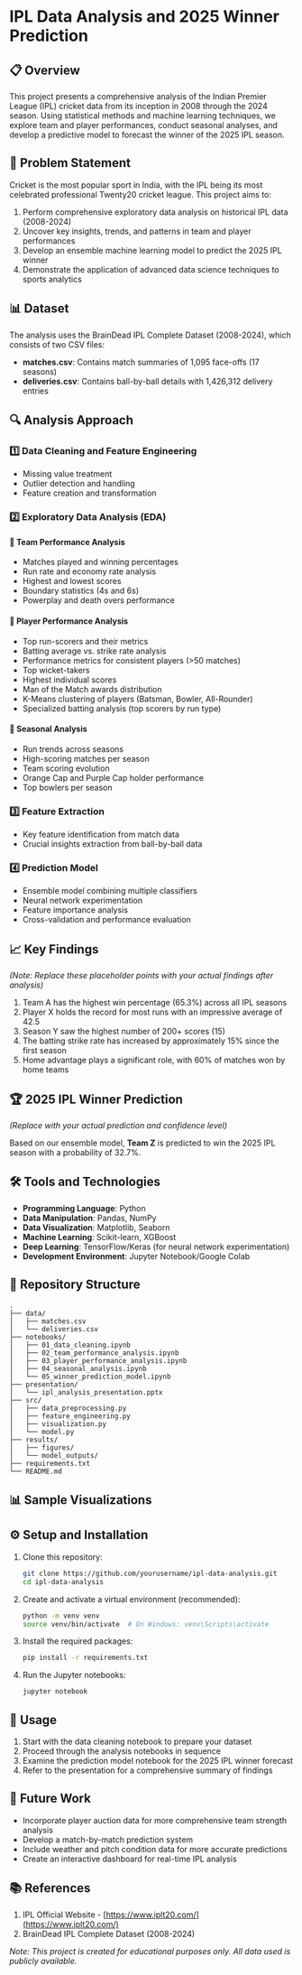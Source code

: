# IPL Data Analysis and 2025 Winner Prediction

## 📋 Overview

This project presents a comprehensive analysis of the Indian Premier League (IPL) cricket data from its inception in 2008 through the 2024 season. Using statistical methods and machine learning techniques, we explore team and player performances, conduct seasonal analyses, and develop a predictive model to forecast the winner of the 2025 IPL season.

## 🎯 Problem Statement

Cricket is the most popular sport in India, with the IPL being its most celebrated professional Twenty20 cricket league. This project aims to:

1. Perform comprehensive exploratory data analysis on historical IPL data (2008-2024)
2. Uncover key insights, trends, and patterns in team and player performances
3. Develop an ensemble machine learning model to predict the 2025 IPL winner
4. Demonstrate the application of advanced data science techniques to sports analytics

## 📊 Dataset

The analysis uses the BrainDead IPL Complete Dataset (2008-2024), which consists of two CSV files:

- **matches.csv**: Contains match summaries of 1,095 face-offs (17 seasons)
- **deliveries.csv**: Contains ball-by-ball details with 1,426,312 delivery entries

## 🔍 Analysis Approach

### 1️⃣ Data Cleaning and Feature Engineering
- Missing value treatment
- Outlier detection and handling
- Feature creation and transformation

### 2️⃣ Exploratory Data Analysis (EDA)

#### 🏏 Team Performance Analysis
- Matches played and winning percentages
- Run rate and economy rate analysis
- Highest and lowest scores
- Boundary statistics (4s and 6s)
- Powerplay and death overs performance

#### 👤 Player Performance Analysis
- Top run-scorers and their metrics
- Batting average vs. strike rate analysis
- Performance metrics for consistent players (>50 matches)
- Top wicket-takers
- Highest individual scores
- Man of the Match awards distribution
- K-Means clustering of players (Batsman, Bowler, All-Rounder)
- Specialized batting analysis (top scorers by run type)

#### 📅 Seasonal Analysis
- Run trends across seasons
- High-scoring matches per season
- Team scoring evolution
- Orange Cap and Purple Cap holder performance
- Top bowlers per season

### 3️⃣ Feature Extraction
- Key feature identification from match data
- Crucial insights extraction from ball-by-ball data

### 4️⃣ Prediction Model
- Ensemble model combining multiple classifiers
- Neural network experimentation
- Feature importance analysis
- Cross-validation and performance evaluation

## 📈 Key Findings

*(Note: Replace these placeholder points with your actual findings after analysis)*

1. Team A has the highest win percentage (65.3%) across all IPL seasons
2. Player X holds the record for most runs with an impressive average of 42.5
3. Season Y saw the highest number of 200+ scores (15)
4. The batting strike rate has increased by approximately 15% since the first season
5. Home advantage plays a significant role, with 60% of matches won by home teams

## 🏆 2025 IPL Winner Prediction

*(Replace with your actual prediction and confidence level)*

Based on our ensemble model, **Team Z** is predicted to win the 2025 IPL season with a probability of 32.7%.

## 🛠️ Tools and Technologies

- **Programming Language**: Python
- **Data Manipulation**: Pandas, NumPy
- **Data Visualization**: Matplotlib, Seaborn
- **Machine Learning**: Scikit-learn, XGBoost
- **Deep Learning**: TensorFlow/Keras (for neural network experimentation)
- **Development Environment**: Jupyter Notebook/Google Colab

## 📁 Repository Structure

```
.
├── data/
│   ├── matches.csv
│   └── deliveries.csv
├── notebooks/
│   ├── 01_data_cleaning.ipynb
│   ├── 02_team_performance_analysis.ipynb
│   ├── 03_player_performance_analysis.ipynb
│   ├── 04_seasonal_analysis.ipynb
│   └── 05_winner_prediction_model.ipynb
├── presentation/
│   └── ipl_analysis_presentation.pptx
├── src/
│   ├── data_preprocessing.py
│   ├── feature_engineering.py
│   ├── visualization.py
│   └── model.py
├── results/
│   ├── figures/
│   └── model_outputs/
├── requirements.txt
└── README.md
```

## 📊 Sample Visualizations

## ⚙️ Setup and Installation

1. Clone this repository:
   ```bash
   git clone https://github.com/yourusername/ipl-data-analysis.git
   cd ipl-data-analysis
   ```

2. Create and activate a virtual environment (recommended):
   ```bash
   python -m venv venv
   source venv/bin/activate  # On Windows: venv\Scripts\activate
   ```

3. Install the required packages:
   ```bash
   pip install -r requirements.txt
   ```

4. Run the Jupyter notebooks:
   ```bash
   jupyter notebook
   ```

## 📝 Usage

1. Start with the data cleaning notebook to prepare your dataset
2. Proceed through the analysis notebooks in sequence
3. Examine the prediction model notebook for the 2025 IPL winner forecast
4. Refer to the presentation for a comprehensive summary of findings

## 🔮 Future Work

- Incorporate player auction data for more comprehensive team strength analysis
- Develop a match-by-match prediction system
- Include weather and pitch condition data for more accurate predictions
- Create an interactive dashboard for real-time IPL analysis

## 📚 References

1. IPL Official Website - [https://www.iplt20.com/](https://www.iplt20.com/)
2. BrainDead IPL Complete Dataset (2008-2024)

*Note: This project is created for educational purposes only. All data used is publicly available.*
